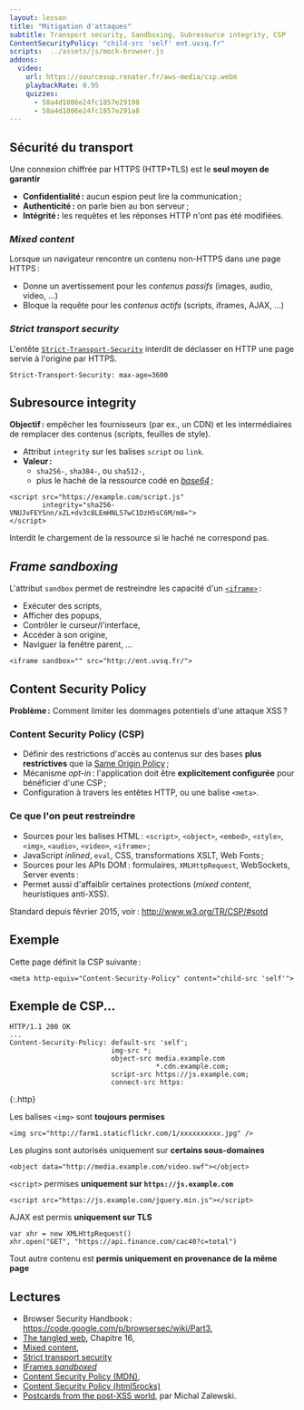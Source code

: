 ```yaml
---
layout: lesson
title: "Mitigation d'attaques"
subtitle: Transport security, Sandboxing, Subresource integrity, CSP
ContentSecurityPolicy: "child-src 'self' ent.uvsq.fr"
scripts:  ../assets/js/mock-browser.js
addons:
  video:
    url: https://sourcesup.renater.fr/aws-media/csp.webm
    playbackRate: 0.95
    quizzes:
      - 58a4d1006e24fc1857e29198
      - 58a4d1006e24fc1857e291a8
---
```


<section>

## Sécurité du transport

Une connexion chiffrée par HTTPS (HTTP+TLS) est le **seul moyen de
garantir**

- **Confidentialité :** aucun espion peut lire la communication ;
- **Authenticité :** on parle bien au bon serveur ;
- **Intégrité :** les requêtes et les réponses HTTP n'ont pas été modifiées.

### *Mixed content*

Lorsque un navigateur rencontre un contenu non-HTTPS dans une page HTTPS :

- Donne un avertissement pour les *contenus passifs* (images, audio, video, ...)
- Bloque la requête pour les *contenus actifs* (scripts, iframes, AJAX, ...)

### *Strict transport security*

L'entête
[`Strict-Transport-Security`](https://developer.mozilla.org/en-US/docs/Web/Security/HTTP_strict_transport_security)
interdit de déclasser en HTTP une page servie à l'origine par HTTPS.

~~~
Strict-Transport-Security: max-age=3600
~~~

</section>
<section>

## Subresource integrity

**Objectif :** empêcher les fournisseurs (par ex., un CDN) et les
intermédiaires de remplacer des contenus (scripts, feuilles de style).

- Attribut `integrity` sur les balises `script` ou `link`.
- **Valeur :**
  - `sha256-`, `sha384-`, ou `sha512-`,
  - plus le haché de la ressource codé en
  [*base64*](https://en.wikipedia.org/wiki/Base64) ;

~~~
<script src="https://example.com/script.js"
        integrity="sha256-VNUJvFEYSnn/xZL+dv3c8LEmHNL57wC1DzH5sC6M/m8=">
</script>
~~~

Interdit le chargement de la ressource si le haché ne correspond pas.

</section>
<section>

## *Frame sandboxing*

L'attribut `sandbox` permet de restreindre les capacité d'un
[`<iframe>`](https://developer.mozilla.org/en/docs/Web/HTML/Element/iframe) :

- Exécuter des scripts,
- Afficher des popups,
- Contrôler le curseur/l'interface,
- Accéder à son origine,
- Naviguer la fenêtre parent, ...

~~~
<iframe sandbox="" src="http://ent.uvsq.fr/">
~~~

<div id="sop" class="mock-browser content" data-sandbox=""
     data-height="200px" data-src="http://ent.uvsq.fr/"></div>

</section>
<section>


## Content Security Policy

**Problème :** Comment limiter les dommages potentiels d'une attaque XSS ?

### Content Security Policy (CSP)

- Définir des restrictions d'accès au contenus sur des bases **plus
  restrictives** que la [Same Origin Policy](cross-domain) ;
- Mécanisme *opt-in* : l'application doit être **explicitement
  configurée** pour bénéficier d'une CSP ;
- Configuration à travers les entêtes HTTP, ou une balise `<meta>`.

### Ce que l'on peut restreindre

- Sources pour les balises HTML : `<script>`, `<object>`, `<embed>`, `<style>`, `<img>`, `<audio>`, `<video>`, `<iframe>` ;
- JavaScript *inlined*, `eval`, CSS, transformations XSLT, Web Fonts ;
- Sources pour les APIs DOM : formulaires, `XMLHttpRequest`, WebSockets, Server events :
- Permet aussi d'affaiblir certaines protections (*mixed content*, heuristiques anti-XSS).

Standard depuis février 2015, voir : <http://www.w3.org/TR/CSP/#sotd>

</section>
<section>

## Exemple

Cette page définit la CSP suivante :

~~~
<meta http-equiv="Content-Security-Policy" content="child-src 'self'">
~~~

<div class="mock-browser content" data-height="300px" data-src="{{ site.baseurl }}/"></div>

</section>
<section class="compact">

## Exemple de CSP...

~~~
HTTP/1.1 200 OK
...
Content-Security-Policy: default-src 'self';
                         img-src *;
                         object-src media.example.com
                                    *.cdn.example.com;
                         script-src https://js.example.com;
                         connect-src https:
~~~
{:.http}

Les balises `<img>` sont **toujours permises**

~~~
<img src="http://farm1.staticflickr.com/1/xxxxxxxxxx.jpg" />
~~~

Les plugins sont autorisés uniquement sur **certains sous-domaines**

~~~
<object data="http://media.example.com/video.swf"></object>
~~~


`<script>` permises **uniquement sur `https://js.example.com`**

~~~
<script src="https://js.example.com/jquery.min.js"></script>
~~~


AJAX est permis **uniquement sur TLS**

~~~
var xhr = new XMLHttpRequest()
xhr.open("GET", "https://api.finance.com/cac40?c=total")
~~~

Tout autre contenu est **permis uniquement en provenance de la même
page**

</section>
<section>

## Lectures

- Browser Security Handbook : <https://code.google.com/p/browsersec/wiki/Part3>,
- [The tangled web](http://lcamtuf.coredump.cx/tangled/), Chapitre 16,
- [Mixed content](https://developer.mozilla.org/en-US/docs/Security/Mixed_content),
- [Strict transport security](https://developer.mozilla.org/en-US/docs/Web/Security/HTTP_strict_transport_security)
- [IFrames *sandboxed*](https://developer.mozilla.org/en/docs/Web/HTML/Element/iframe#attr-sandbox)
- [Content Security Policy (MDN)](https://developer.mozilla.org/en-US/docs/Web/Security/CSP),
- [Content Security Policy (html5rocks)](http://www.html5rocks.com/en/tutorials/security/content-security-policy/
)
- [Postcards from the post-XSS world](http://lcamtuf.coredump.cx/postxss/), par Michal Zalewski.

</section>
